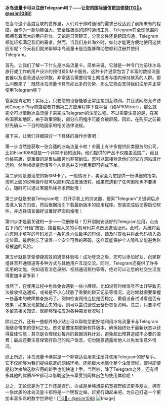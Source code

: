**冰岛流量卡可以注册Telegram吗？——让您的国际通信更加便捷[[TG💪+ @esim1088](https://t.me/s/esim1088)]**

在当今这个高度互联的世界里，人们对于即时通讯的需求已经达到了前所未有的程度。而作为一款功能强大、安全性极高的即时通讯工具，Telegram在全球范围内都拥有着庞大的用户群体。无论是日常聊天、分享文件还是跨国沟通，Telegram都能轻松满足我们的需求。然而，当我们身处海外时，如何才能更方便地使用这款应用呢？今天我们就来聊聊冰岛流量卡是否能够帮助您顺利注册并使用Telegram。

首先，让我们了解一下什么是冰岛流量卡。简单来说，它就是一种专门为前往冰岛旅行或工作的用户设计的预付费SIM卡服务。这种卡片通常包含了丰富的数据流量套餐以及语音通话分钟数，非常适合需要经常上网或者与国内保持联系的人群。那么问题来了：既然冰岛流量卡具有如此多的优势，那么它能否支持我们注册并正常使用Telegram呢？

答案是肯定的！实际上，只要您的设备能够正常连接到互联网，并且该网络允许访问Google Play商店或者其他第三方应用程序下载平台（如APKMirror），那么就完全可以借助冰岛流量卡来完成Telegram的注册过程。不过需要注意的是，在某些国家和地区，由于政策限制，部分应用程序可能会被屏蔽。因此，在购买之前最好先确认一下目的地国家的相关法律法规。

接下来，让我们详细探讨一下具体的操作步骤吧：

第一步当然是获取一张合适的冰岛流量卡啦！市面上有许多提供此类服务的公司，比如Esim1088就是一个非常不错的选择。他们提供的产品不仅覆盖范围广，而且价格实惠，更重要的是售后服务也非常到位。您可以直接登录他们的官方网站进行选购，然后根据提示填写个人信息并支付费用即可完成下单。

第二步则是激活您的新SIM卡了。一般情况下，卖家会为您提供一份详细的指南，按照上面的说明操作就可以顺利完成激活流程。如果您遇到了任何困难也不要担心，随时可以通过客服热线寻求帮助哦！

第三步就是安装Telegram啦！打开手机上的浏览器，搜索“Telegram”关键词后点击进入官方页面，然后根据指引下载最新版本的应用程序。安装完成后记得启动软件，并选择语言偏好设置好界面风格哦！

第四步才是最关键的一步——注册账号！打开刚刚安装好的Telegram应用，点击右下角的“开始”按钮，接着输入您的手机号码并点击发送验证码。此时，系统将会向您刚才填写的号码发送一条包含六位数字的短信，请及时查收并将此代码填入指定位置。最后别忘了设置一个安全可靠的密码，这样既能保护个人隐私又能避免账号被盗的风险。

第五步就是享受便捷高效的通信体验啦！成功登录之后，您可以添加好友、创建群组甚至开通频道等多种方式与其他用户互动交流。同时，Telegram还提供了许多实用的功能，例如语音消息录制、视频通话预约等等，绝对可以让您的社交生活变得更加丰富多彩！

当然了，在使用过程中也难免会遇到一些小麻烦。比如说有时候信号不太好导致无法接收推送通知，或者是不小心误删了重要的聊天记录等情况。这时候就需要掌握一些基本的故障排查技巧了。例如检查网络连接是否稳定、重启设备试试看是否有效果；如果发现数据丢失的话，则可以尝试通过云备份恢复资料。总之，只要平时多留意相关知识，就能够轻松应对各种突发状况啦！

除此之外，还有一些额外的小贴士可以帮助您更好地利用冰岛流量卡与Telegram相结合带来的便利之处。首先是要定期更新软件版本，确保始终处于最新状态以获得最佳性能；其次是合理规划每月的数据消耗计划，避免超出预算造成不必要的浪费；最后还要注意保管好自己的账户信息，切勿随意透露给他人以免发生意外情况。

综上所述，冰岛流量卡确实是一个非常适合用来注册并使用Telegram的好帮手。它不仅能够为我们提供稳定的网络环境，还能极大地简化整个注册流程，使得即使是初次接触这款应用的新手也能快速上手。当然啦，除了Telegram之外，还有很多其他的优质APP都可以借助这张卡享受到同样出色的使用体验呢！

总之，无论您是为了工作还是娱乐，亦或是单纯想要拓宽视野结识更多朋友，拥有一张优质的冰岛流量卡都将是一个明智之举。赶紧行动起来吧，为自己打造一个更加丰富多彩的数字世界吧！[[TG💪+ @esim1088](https://t.me/s/esim1088) ![Image](https://i.postimg.cc/4NQfJmqS/Snipaste-2025-05-13-00-14-12.png)]
